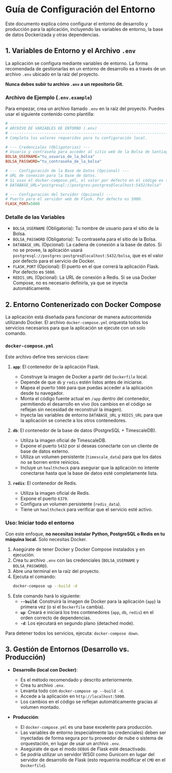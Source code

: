 
# Guía de Configuración del Entorno

Este documento explica cómo configurar el entorno de desarrollo y producción para la aplicación, incluyendo las variables de entorno, la base de datos Dockerizada y otras dependencias.

## 1. Variables de Entorno y el Archivo `.env`

La aplicación se configura mediante variables de entorno. La forma recomendada de gestionarlas en un entorno de desarrollo es a través de un archivo `.env` ubicado en la raíz del proyecto.

**Nunca debes subir tu archivo `.env` a un repositorio Git.**

### Archivo de Ejemplo (`.env.example`)
Para empezar, crea un archivo llamado `.env` en la raíz del proyecto. Puedes usar el siguiente contenido como plantilla:

```ini
# -----------------------------------------------------------------------------
# ARCHIVO DE VARIABLES DE ENTORNO (.env)
# -----------------------------------------------------------------------------
# Completa los valores requeridos para tu configuración local.

# --- Credenciales (Obligatorias) ---
# Usuario y contraseña para acceder al sitio web de la Bolsa de Santiago.
BOLSA_USERNAME="tu_usuario_de_la_bolsa"
BOLSA_PASSWORD="tu_contraseña_de_la_bolsa"

# --- Configuración de la Base de Datos (Opcional) ---
# URL de conexión para la base de datos.
# Si usas el docker-compose.yml, el valor por defecto en el código es suficiente.
# DATABASE_URL="postgresql://postgres:postgres@localhost:5432/bolsa"

# --- Configuración del Servidor (Opcional) ---
# Puerto para el servidor web de Flask. Por defecto es 5000.
FLASK_PORT=5000
```

### Detalle de las Variables
- `BOLSA_USERNAME` (Obligatoria): Tu nombre de usuario para el sitio de la Bolsa.
- `BOLSA_PASSWORD` (Obligatoria): Tu contraseña para el sitio de la Bolsa.
- `DATABASE_URL` (Opcional): La cadena de conexión a la base de datos. Si no se provee, la aplicación usará `postgresql://postgres:postgres@localhost:5432/bolsa`, que es el valor por defecto para el servicio de Docker.
- `FLASK_PORT` (Opcional): El puerto en el que correrá la aplicación Flask. Por defecto es `5000`.
- `REDIS_URL` (Opcional): La URL de conexión a Redis. Si se usa Docker Compose, no es necesario definirla, ya que se inyecta automáticamente.

## 2. Entorno Contenerizado con Docker Compose

La aplicación está diseñada para funcionar de manera autocontenida utilizando Docker. El archivo `docker-compose.yml` orquesta todos los servicios necesarios para que la aplicación se ejecute con un solo comando.

### `docker-compose.yml`
Este archivo define tres servicios clave:

1.  **`app`**: El contenedor de la aplicación Flask.
    -   Construye la imagen de Docker a partir del `Dockerfile` local.
    -   Depende de que `db` y `redis` estén listos antes de iniciarse.
    -   Mapea el puerto `5000` para que puedas acceder a la aplicación desde tu navegador.
    -   Monta el código fuente actual en `/app` dentro del contenedor, permitiendo el desarrollo en vivo (los cambios en el código se reflejan sin necesidad de reconstruir la imagen).
    -   Inyecta las variables de entorno `DATABASE_URL` y `REDIS_URL` para que la aplicación se conecte a los otros contenedores.

2.  **`db`**: El contenedor de la base de datos (PostgreSQL + TimescaleDB).
    -   Utiliza la imagen oficial de TimescaleDB.
    -   Expone el puerto `5432` por si deseas conectarte con un cliente de base de datos externo.
    -   Utiliza un volumen persistente (`timescale_data`) para que los datos no se borren entre reinicios.
    -   Incluye un `healthcheck` para asegurar que la aplicación no intente conectarse hasta que la base de datos esté completamente lista.

3.  **`redis`**: El contenedor de Redis.
    -   Utiliza la imagen oficial de Redis.
    -   Expone el puerto `6379`.
    -   Configura un volumen persistente (`redis_data`).
    -   Tiene un `healthcheck` para verificar que el servicio esté activo.

### Uso: Iniciar todo el entorno

Con este enfoque, **no necesitas instalar Python, PostgreSQL o Redis en tu máquina local.** Solo necesitas Docker.

1.  Asegúrate de tener Docker y Docker Compose instalados y en ejecución.
2.  Crea tu archivo `.env` con las credenciales (`BOLSA_USERNAME` y `BOLSA_PASSWORD`).
3.  Abre una terminal en la raíz del proyecto.
4.  Ejecuta el comando:
    ```bash
    docker-compose up --build -d
    ```
5.  Este comando hará lo siguiente:
    -   **`--build`**: Construirá la imagen de Docker para la aplicación (`app`) la primera vez (o si el `Dockerfile` cambia).
    -   **`up`**: Creará e iniciará los tres contenedores (`app`, `db`, `redis`) en el orden correcto de dependencias.
    -   **`-d`**: Los ejecutará en segundo plano (detached mode).

Para detener todos los servicios, ejecuta: `docker-compose down`.

## 3. Gestión de Entornos (Desarrollo vs. Producción)

-   **Desarrollo (local con Docker)**:
    -   Es el método recomendado y descrito anteriormente.
    -   Crea tu archivo `.env`.
    -   Levanta todo con `docker-compose up --build -d`.
    -   Accede a la aplicación en `http://localhost:5000`.
    -   Los cambios en el código se reflejan automáticamente gracias al volumen montado.

-   **Producción**:
    -   El `docker-compose.yml` es una base excelente para producción.
    -   Las variables de entorno (especialmente las credenciales) deben ser inyectadas de forma segura por tu proveedor de nube o sistema de orquestación, en lugar de usar un archivo `.env`.
    -   Asegúrate de que el modo `DEBUG` de Flask esté desactivado.
    -   Se podría utilizar un servidor WSGI como Gunicorn en lugar del servidor de desarrollo de Flask (esto requeriría modificar el `CMD` en el `Dockerfile`). 